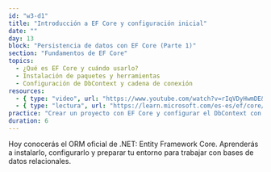 ```yaml
---
id: "w3-d1"
title: "Introducción a EF Core y configuración inicial"
date: ""
day: 13
block: "Persistencia de datos con EF Core (Parte 1)"
section: "Fundamentos de EF Core"
topics:
  - ¿Qué es EF Core y cuándo usarlo?
  - Instalación de paquetes y herramientas
  - Configuración de DbContext y cadena de conexión
resources:
  - { type: "video", url: "https://www.youtube.com/watch?v=rIqVDyHwmDE&t=54s" }
  - { type: "lectura", url: "https://learn.microsoft.com/es-es/ef/core/get-started/overview/install" }
practice: "Crear un proyecto con EF Core y configurar el DbContext con SQL Server local."
duration: 6
---
```


Hoy conocerás el ORM oficial de .NET: Entity Framework Core. Aprenderás a instalarlo, configurarlo y preparar tu entorno para trabajar con bases de datos relacionales.